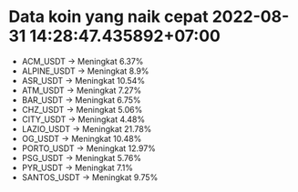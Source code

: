 # Data koin yang naik cepat 2022-08-31 14:28:47.435892+07:00

* ACM_USDT -> Meningkat 6.37%
* ALPINE_USDT -> Meningkat 8.9%
* ASR_USDT -> Meningkat 10.54%
* ATM_USDT -> Meningkat 7.27%
* BAR_USDT -> Meningkat 6.75%
* CHZ_USDT -> Meningkat 5.06%
* CITY_USDT -> Meningkat 4.48%
* LAZIO_USDT -> Meningkat 21.78%
* OG_USDT -> Meningkat 10.48%
* PORTO_USDT -> Meningkat 12.97%
* PSG_USDT -> Meningkat 5.76%
* PYR_USDT -> Meningkat 7.1%
* SANTOS_USDT -> Meningkat 9.75%
